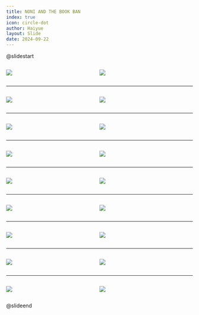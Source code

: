 ```yaml
---
title: NONI AND THE BOOK BAN
index: true
icon: circle-dot
author: Haiyue
layout: Slide
date: 2024-09-22
---
```

 
@slidestart

<div style="display:flex">
<div style="flex:1">

![](https://raw.githubusercontent.com/yclord/reading/refs/heads/master/english/Level-V/NONI%20AND%20THE%20BOOK%20BAN/001.webp)
</div>
<div style="flex:1">

![](https://raw.githubusercontent.com/yclord/reading/refs/heads/master/english/Level-V/NONI%20AND%20THE%20BOOK%20BAN/002.webp)
</div>
</div>

---

<div style="display:flex">
<div style="flex:1">

![](https://raw.githubusercontent.com/yclord/reading/refs/heads/master/english/Level-V/NONI%20AND%20THE%20BOOK%20BAN/003.webp)
</div>
<div style="flex:1">

![](https://raw.githubusercontent.com/yclord/reading/refs/heads/master/english/Level-V/NONI%20AND%20THE%20BOOK%20BAN/004.webp)
</div>
</div>

---

<div style="display:flex">
<div style="flex:1">

![](https://raw.githubusercontent.com/yclord/reading/refs/heads/master/english/Level-V/NONI%20AND%20THE%20BOOK%20BAN/005.webp)
</div>
<div style="flex:1">

![](https://raw.githubusercontent.com/yclord/reading/refs/heads/master/english/Level-V/NONI%20AND%20THE%20BOOK%20BAN/006.webp)
</div>
</div>

---

<div style="display:flex">
<div style="flex:1">

![](https://raw.githubusercontent.com/yclord/reading/refs/heads/master/english/Level-V/NONI%20AND%20THE%20BOOK%20BAN/007.webp)
</div>
<div style="flex:1">

![](https://raw.githubusercontent.com/yclord/reading/refs/heads/master/english/Level-V/NONI%20AND%20THE%20BOOK%20BAN/008.webp)
</div>
</div>

---

<div style="display:flex">
<div style="flex:1">

![](https://raw.githubusercontent.com/yclord/reading/refs/heads/master/english/Level-V/NONI%20AND%20THE%20BOOK%20BAN/009.webp)
</div>
<div style="flex:1">

![](https://raw.githubusercontent.com/yclord/reading/refs/heads/master/english/Level-V/NONI%20AND%20THE%20BOOK%20BAN/010.webp)
</div>
</div>

---

<div style="display:flex">
<div style="flex:1">

![](https://raw.githubusercontent.com/yclord/reading/refs/heads/master/english/Level-V/NONI%20AND%20THE%20BOOK%20BAN/011.webp)
</div>
<div style="flex:1">

![](https://raw.githubusercontent.com/yclord/reading/refs/heads/master/english/Level-V/NONI%20AND%20THE%20BOOK%20BAN/012.webp)
</div>
</div>

---

<div style="display:flex">
<div style="flex:1">

![](https://raw.githubusercontent.com/yclord/reading/refs/heads/master/english/Level-V/NONI%20AND%20THE%20BOOK%20BAN/013.webp)
</div>
<div style="flex:1">

![](https://raw.githubusercontent.com/yclord/reading/refs/heads/master/english/Level-V/NONI%20AND%20THE%20BOOK%20BAN/014.webp)
</div>
</div>

---

<div style="display:flex">
<div style="flex:1">

![](https://raw.githubusercontent.com/yclord/reading/refs/heads/master/english/Level-V/NONI%20AND%20THE%20BOOK%20BAN/015.webp)
</div>
<div style="flex:1">

![](https://raw.githubusercontent.com/yclord/reading/refs/heads/master/english/Level-V/NONI%20AND%20THE%20BOOK%20BAN/016.webp)
</div>
</div>

---

<div style="display:flex">
<div style="flex:1">

![](https://raw.githubusercontent.com/yclord/reading/refs/heads/master/english/Level-V/NONI%20AND%20THE%20BOOK%20BAN/017.webp)
</div>
<div style="flex:1">

![](https://raw.githubusercontent.com/yclord/reading/refs/heads/master/english/Level-V/NONI%20AND%20THE%20BOOK%20BAN/018.webp)
</div>
</div>

@slideend